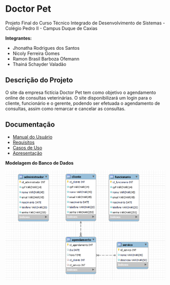 # Doctor Pet

Projeto Final do Curso Técnico Integrado de Desenvolvimento de Sistemas - Colégio Pedro II - Campus Duque de Caxias

**Integrantes:**
 - Jhonatha Rodrigues dos Santos
 - Nicoly Ferreira Gomes
 - Ramon Brasil Barboza Ofemann
 - Thainá Schayder Valadão

 ## Descrição do Projeto

 O site da empresa fictícia Doctor Pet tem como objetivo o agendamento online de consultas veterinárias. O site disponibilizará um login para o cliente, funcionário e o gerente, podendo ser efetuada o agendamento de consultas, assim como remarcar e cancelar as consultas.

## Documentação

- [Manual do Usuário](manual.md)
- [Requisitos](requisitos.md)
- [Casos de Uso](casos-de-uso.md)
- [Apresentação](apresentacao.pdf)

**Modelagem do Banco de Dados**

![Diagrama de Banco de Dados](diagrama-de-banco-de-dados.png)

